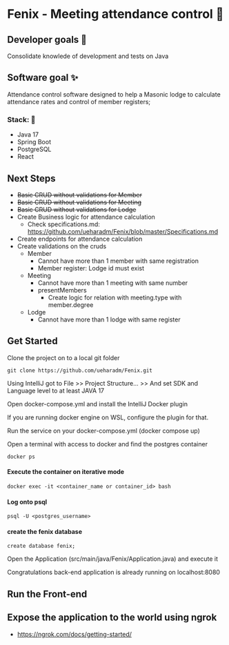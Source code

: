 
# Fenix - Meeting attendance control 📝  
 

## Developer goals 🚀  
Consolidate knowlede of development and tests on Java

## Software goal ✨  
Attendance control software designed to help a Masonic lodge to calculate attendance rates and control of member registers;

### Stack: 📝
- Java 17
- Spring Boot
- PostgreSQL
- React

## Next Steps
- <s>Basic CRUD without validations for Member
- Basic CRUD without validations for Meeting
- Basic CRUD without validations for Lodge</s>
- Create Business logic for attendance calculation
  - Check specifications.md: https://github.com/ueharadm/Fenix/blob/master/Specifications.md
- Create endpoints for attendance calculation
- Create validations on the cruds
    - Member
      - Cannot have more than 1 member with same registration
      - Member register: Lodge id must exist
    - Meeting
      - Cannot have more than 1 meeting with same number
      - presentMembers
        - Create logic for relation with meeting.type with member.degree
    - Lodge
      - Cannot have more than 1 lodge with same register

## Get Started
Clone the project on to a local git folder
```
git clone https://github.com/ueharadm/Fenix.git
```
Using IntelliJ got to File >> Project Structure... >> And set SDK and Language level to at least JAVA 17

Open docker-compose.yml and install the IntelliJ Docker plugin

If you are running docker engine on WSL, configure the plugin for that.

Run the service on your docker-compose.yml (docker compose up)

Open a terminal with access to docker and find the postgres container

```
docker ps
```
#### Execute the container on iterative mode
```
docker exec -it <container_name or container_id> bash
```
#### Log onto psql
```
psql -U <postgres_username>
```
#### create the fenix database
```
create database fenix;
```

Open the Application (src/main/java/Fenix/Application.java) and execute it

Congratulations back-end application is already running on localhost:8080

## Run the Front-end

## Expose the application to the world using ngrok

- https://ngrok.com/docs/getting-started/